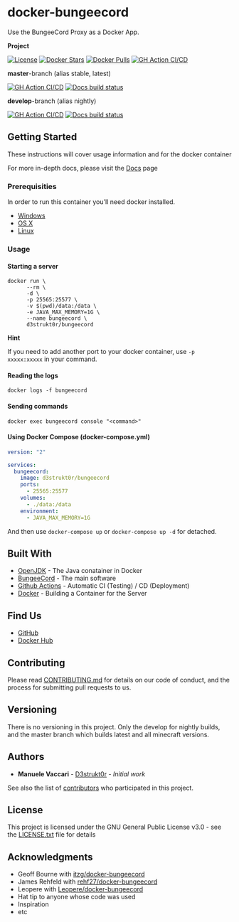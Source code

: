 # docker-bungeecord

Use the BungeeCord Proxy as a Docker App.

**Project**

[![License](https://img.shields.io/github/license/d3strukt0r/docker-bungeecord)][license]
[![Docker Stars](https://img.shields.io/docker/stars/d3strukt0r/bungeecord.svg)][docker]
[![Docker Pulls](https://img.shields.io/docker/pulls/d3strukt0r/bungeecord.svg)][docker]
[![GH Action CI/CD](https://github.com/D3strukt0r/docker-bungeecord/workflows/Update%20versions/badge.svg)][gh-action]

**master**-branch (alias stable, latest)

[![GH Action CI/CD](https://github.com/D3strukt0r/docker-bungeecord/workflows/CI/CD/badge.svg?branch=master)][gh-action]
[![Docs build status](https://img.shields.io/readthedocs/docker-bungeecord/master)][rtfd]

**develop**-branch (alias nightly)

[![GH Action CI/CD](https://github.com/D3strukt0r/docker-bungeecord/workflows/CI/CD/badge.svg?branch=develop)][gh-action]
[![Docs build status](https://img.shields.io/readthedocs/docker-bungeecord/develop)][rtfd]

[license]: https://github.com/D3strukt0r/docker-bungeecord/blob/master/LICENSE.txt
[docker]: https://hub.docker.com/repository/docker/d3strukt0r/bungeecord
[gh-action]: https://github.com/D3strukt0r/docker-spigot-build/actions
[rtfd]: https://docker-bungeecord-docs.manuele-vaccari.ch/

## Getting Started

These instructions will cover usage information and for the docker container

For more in-depth docs, please visit the [Docs](https://docker-bungeecord-docs.manuele-vaccari.ch) page

### Prerequisities

In order to run this container you'll need docker installed.

-   [Windows](https://docs.docker.com/docker-for-windows/install/)
-   [OS X](https://docs.docker.com/docker-for-mac/install/)
-   [Linux](https://docs.docker.com/install/linux/docker-ce/ubuntu/)

### Usage

#### Starting a server

```shell
docker run \
      --rm \
      -d \
      -p 25565:25577 \
      -v $(pwd)/data:/data \
      -e JAVA_MAX_MEMORY=1G \
      --name bungeecord \
      d3strukt0r/bungeecord
```

**Hint**

If you need to add another port to your docker container, use `-p xxxxx:xxxxx` in your command.

#### Reading the logs

```shell
docker logs -f bungeecord
```

#### Sending commands

```shell
docker exec bungeecord console "<command>"
```

#### Using Docker Compose (docker-compose.yml)

```yaml
version: "2"

services:
  bungeecord:
    image: d3strukt0r/bungeecord
    ports:
      - 25565:25577
    volumes:
      - ./data:/data
    environment:
      - JAVA_MAX_MEMORY=1G
```

And then use `docker-compose up` or `docker-compose up -d` for detached.

## Built With

-   [OpenJDK](https://hub.docker.com/_/openjdk) - The Java conatainer in Docker
-   [BungeeCord](https://ci.md-5.net/job/BungeeCord/) - The main software
-   [Github Actions](https://github.com/features/actions) - Automatic CI (Testing) / CD (Deployment)
-   [Docker](https://www.docker.com/) - Building a Container for the Server

## Find Us

-   [GitHub](https://github.com/D3strukt0r/docker-bungeecord)
-   [Docker Hub](https://hub.docker.com/r/d3strukt0r/bungeecord)

## Contributing

Please read [CONTRIBUTING.md](CONTRIBUTING.md) for details on our code of conduct, and the process for submitting pull requests to us.

## Versioning

There is no versioning in this project. Only the develop for nightly builds, and the master branch which builds latest and all minecraft versions.

## Authors

-   **Manuele Vaccari** - [D3strukt0r](https://github.com/D3strukt0r) - _Initial work_

See also the list of [contributors](https://github.com/D3strukt0r/docker-bungeecord/contributors) who
participated in this project.

## License

This project is licensed under the GNU General Public License v3.0 - see the [LICENSE.txt](LICENSE.txt) file for details

## Acknowledgments

-   Geoff Bourne with [itzg/docker-bungeecord](https://github.com/itzg/docker-bungeecord)
-   James Rehfeld with [rehf27/docker-bungeecord](https://github.com/rehf27/docker-bungeecord)
-   Leopere with [Leopere/docker-bungeecord](https://github.com/Leopere/docker-bungeecord)
-   Hat tip to anyone whose code was used
-   Inspiration
-   etc
